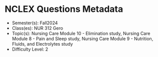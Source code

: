 # NCLEX Questions Metadata

- Semester(s): Fall2024
- Class(es): NUR 312 Gero
- Topic(s): Nursing Care Module 10 - Elimination study, Nursing Care Module 8 - Pain and Sleep study, Nursing Care Module 9 - Nutrition, Fluids, and Electrolytes study
- Difficulty Level: 2
